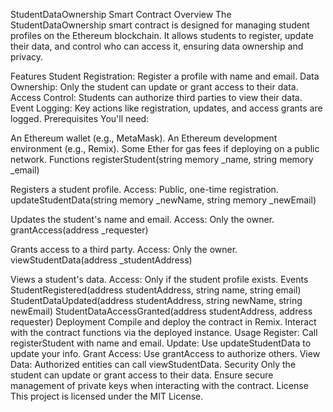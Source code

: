StudentDataOwnership Smart Contract
Overview
The StudentDataOwnership smart contract is designed for managing student profiles on the Ethereum blockchain. It allows students to register, update their data, and control who can access it, ensuring data ownership and privacy.

Features
Student Registration: Register a profile with name and email.
Data Ownership: Only the student can update or grant access to their data.
Access Control: Students can authorize third parties to view their data.
Event Logging: Key actions like registration, updates, and access grants are logged.
Prerequisites
You'll need:

An Ethereum wallet (e.g., MetaMask).
An Ethereum development environment (e.g., Remix).
Some Ether for gas fees if deploying on a public network.
Functions
registerStudent(string memory _name, string memory _email)

Registers a student profile.
Access: Public, one-time registration.
updateStudentData(string memory _newName, string memory _newEmail)

Updates the student's name and email.
Access: Only the owner.
grantAccess(address _requester)

Grants access to a third party.
Access: Only the owner.
viewStudentData(address _studentAddress)

Views a student's data.
Access: Only if the student profile exists.
Events
StudentRegistered(address studentAddress, string name, string email)
StudentDataUpdated(address studentAddress, string newName, string newEmail)
StudentDataAccessGranted(address studentAddress, address requester)
Deployment
Compile and deploy the contract in Remix.
Interact with the contract functions via the deployed instance.
Usage
Register: Call registerStudent with name and email.
Update: Use updateStudentData to update your info.
Grant Access: Use grantAccess to authorize others.
View Data: Authorized entities can call viewStudentData.
Security
Only the student can update or grant access to their data.
Ensure secure management of private keys when interacting with the contract.
License
This project is licensed under the MIT License.
